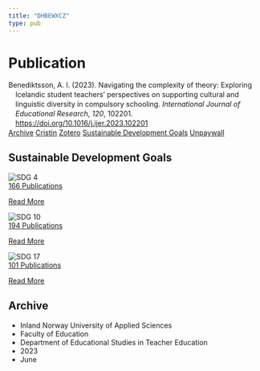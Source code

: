 ```yaml
---
title: "DHBEWXCZ"
type: pub
---
```

<h1>Publication</h1>
<article id="csl-bib-container-DHBEWXCZ" class="csl-bib-container">
  <div class="csl-bib-body" style="line-height: 1.35; padding-left: 1em; text-indent:-1em;">
  <div class="csl-entry">Benediktsson, A. I. (2023). Navigating the complexity of theory: Exploring Icelandic student teachers&#x2019; perspectives on supporting cultural and linguistic diversity in compulsory schooling. <i>International Journal of Educational Research</i>, <i>120</i>, 102201. <a href="https://doi.org/10.1016/j.ijer.2023.102201">https://doi.org/10.1016/j.ijer.2023.102201</a></div>
</div>
  <div class="csl-bib-buttons">
    <a href="#taxonomy-article-DHBEWXCZ" class="csl-bib-button">Archive</a>
    <a href alt="Cristin URL" class="csl-bib-button">Cristin</a>
    <a href alt="Zotero URL" class="csl-bib-button">Zotero</a>
    <a href="#sdg-article-DHBEWXCZ" class="csl-bib-button">Sustainable Development Goals</a>
    <a href="https://doi.org/10.1016/j.ijer.2023.102201" class="csl-bib-button">Unpaywall</a>
  </div>
  <div id="csl-bib-meta-container-DHBEWXCZ"></div>
</article>
<div id="csl-bib-meta-DHBEWXCZ" class="csl-bib-meta">
  <article id="sdg-article-DHBEWXCZ" class="sdg-article">
    <h1>Sustainable Development Goals</h1>
    <div class="sdg-container"><div id="sdg4" class="sdg">
<img src="{{< params subfolder >}}images/sdg/sdg04_en.png" class="image" alt="SDG 4">
<div class="sdg-overlay">
<a href="{{< params subfolder >}}en/archive/?sdg=4#archive" class="sdg-publication-count"><span>166</span> Publications</a>
<p><a href="https://sdgs.un.org/goals/goal4" class="sdg-read-more">Read More</a></p>
</div>
</div> <div id="sdg10" class="sdg">
<img src="{{< params subfolder >}}images/sdg/sdg10_en.png" class="image" alt="SDG 10">
<div class="sdg-overlay">
<a href="{{< params subfolder >}}en/archive/?sdg=10#archive" class="sdg-publication-count"><span>194</span> Publications</a>
<p><a href="https://sdgs.un.org/goals/goal10" class="sdg-read-more">Read More</a></p>
</div>
</div> <div id="sdg17" class="sdg">
<img src="{{< params subfolder >}}images/sdg/sdg17_en.png" class="image" alt="SDG 17">
<div class="sdg-overlay">
<a href="{{< params subfolder >}}en/archive/?sdg=17#archive" class="sdg-publication-count"><span>101</span> Publications</a>
<p><a href="https://sdgs.un.org/goals/goal17" class="sdg-read-more">Read More</a></p>
</div>
</div></div>
  </article>
  <article id="taxonomy-article-DHBEWXCZ" class="taxonomy-article">
    <h1>Archive</h1>
    <ul>
      <li>Inland Norway University of Applied Sciences</li>
      <li>Faculty of Education</li>
      <li>Department of Educational Studies in Teacher Education</li>
      <li>2023</li>
      <li>June</li>
    </ul>
  </article>
</div>
